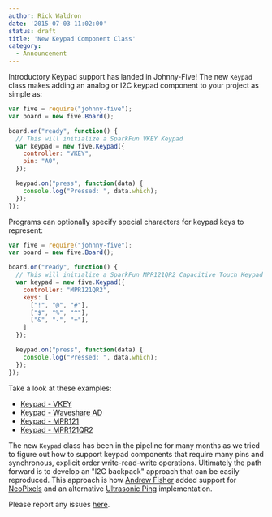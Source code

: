```yaml
---
author: Rick Waldron
date: '2015-07-03 11:02:00'
status: draft
title: 'New Keypad Component Class'
category:
  - Announcement
---
```



Introductory Keypad support has landed in Johnny-Five! The new `Keypad` class makes adding an analog or I2C keypad component to your project as simple as: 

```js
var five = require("johnny-five");
var board = new five.Board();

board.on("ready", function() {
  // This will initialize a SparkFun VKEY Keypad
  var keypad = new five.Keypad({
    controller: "VKEY",
    pin: "A0",
  });

  keypad.on("press", function(data) {
    console.log("Pressed: ", data.which);
  });
});
```

Programs can optionally specify special characters for keypad keys to represent: 

```js
var five = require("johnny-five");
var board = new five.Board();

board.on("ready", function() {
  // This will initialize a SparkFun MPR121QR2 Capacitive Touch Keypad
  var keypad = new five.Keypad({
    controller: "MPR121QR2",
    keys: [
      ["!", "@", "#"],
      ["$", "%", "^"],
      ["&", "-", "+"],
    ]
  });

  keypad.on("press", function(data) {
    console.log("Pressed: ", data.which);
  });
});
```

Take a look at these examples: 

- [Keypad - VKEY](/examples/keypad-analog-vkey/)
- [Keypad - Waveshare AD](/examples/keypad-analog-ad/)
- [Keypad - MPR121](/examples/keypad-MPR121/)
- [Keypad - MPR121QR2](/examples/keypad-MPR121QR2/)

The new `Keypad` class has been in the pipeline for many months as we tried to figure out how to support keypad components that require many pins and synchronous, explicit order write-read-write operations. Ultimately the path forward is to develop an "I2C backpack" approach that can be easily reproduced. This approach is how [Andrew Fisher](https://github.com/ajfisher) added support for [NeoPixels](https://github.com/ajfisher/node-pixel) and an alternative [Ultrasonic Ping](https://gist.github.com/ajfisher/1d57c5f845c376f04fbb) implementation. 

Please report any issues [here](https://github.com/rwaldron/johnny-five/issues).

